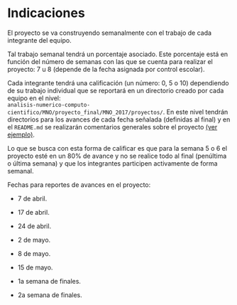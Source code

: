 # Indicaciones

El proyecto se va construyendo semanalmente con el trabajo de cada integrante del equipo. 

Tal trabajo semanal tendrá un porcentaje asociado. Este porcentaje está en función del número de semanas con las que se cuenta para realizar el proyecto: 7 u 8 (depende de la fecha asignada por control escolar). 

Cada integrante tendrá una calificación (un número: 0, 5 o 10) dependiendo de su trabajo individual que se reportará en un directorio creado por cada equipo en el nivel:  
`analisis-numerico-computo-cientifico/MNO/proyecto_final/MNO_2017/proyectos/`. En este nivel tendrán directorios para los avances de cada fecha señalada (definidas al final) y en el `README.md` se realizarán comentarios generales sobre el proyecto [(ver ejemplo)](proyectos/equipo_ejemplo).

Lo que se busca con esta forma de calificar es que para la semana 5 o 6 el proyecto esté en un 80% de avance y no se realice todo al final (penúltima o última semana) y que los integrantes participen activamente de forma semanal.

Fechas para reportes de avances en el proyecto:

* 7 de abril.

* 17 de abril.

* 24 de abril.

* 2 de mayo.

* 8 de mayo.

* 15 de mayo. 

* 1a semana de finales.

* 2a semana de finales.

